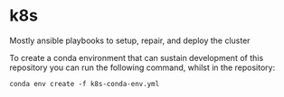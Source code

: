 # k8s
Mostly ansible playbooks to setup, repair, and deploy the cluster

To create a conda environment that can sustain development of this repository you can run the following command, whilst in the repository:

```shell
conda env create -f k8s-conda-env.yml
```
